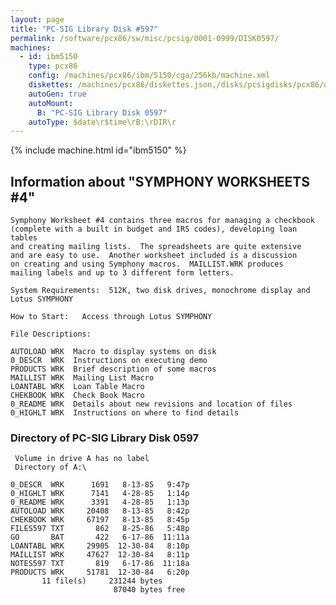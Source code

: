```yaml
---
layout: page
title: "PC-SIG Library Disk #597"
permalink: /software/pcx86/sw/misc/pcsig/0001-0999/DISK0597/
machines:
  - id: ibm5150
    type: pcx86
    config: /machines/pcx86/ibm/5150/cga/256kb/machine.xml
    diskettes: /machines/pcx86/diskettes.json,/disks/pcsigdisks/pcx86/diskettes.json
    autoGen: true
    autoMount:
      B: "PC-SIG Library Disk 0597"
    autoType: $date\r$time\rB:\rDIR\r
---
```


{% include machine.html id="ibm5150" %}

## Information about "SYMPHONY WORKSHEETS #4"

    Symphony Worksheet #4 contains three macros for managing a checkbook
    (complete with a built in budget and IRS codes), developing loan tables
    and creating mailing lists.  The spreadsheets are quite extensive
    and are easy to use.  Another worksheet included is a discussion
    on creating and using Symphony macros.  MAILLIST.WRK produces
    mailing labels and up to 3 different form letters.
    
    System Requirements:  512K, two disk drives, monochrome display and
    Lotus SYMPHONY
    
    How to Start:   Access through Lotus SYMPHONY
    
    File Descriptions:
    
    AUTOLOAD WRK  Macro to display systems on disk
    0_DESCR  WRK  Instructions on executing demo
    PRODUCTS WRK  Brief description of some macros
    MAILLIST WRK  Mailing List Macro
    LOANTABL WRK  Loan Table Macro
    CHEKBOOK WRK  Check Book Macro
    0_README WRK  Details about new revisions and location of files
    0_HIGHLT WRK  Instructions on where to find details

### Directory of PC-SIG Library Disk 0597

     Volume in drive A has no label
     Directory of A:\

    0_DESCR  WRK      1691   8-13-85   9:47p
    0_HIGHLT WRK      7141   4-28-85   1:14p
    0_README WRK      3391   4-28-85   1:13p
    AUTOLOAD WRK     20408   8-13-85   8:42p
    CHEKBOOK WRK     67197   8-13-85   8:45p
    FILES597 TXT       862   8-25-86   5:48p
    GO       BAT       422   6-17-86  11:11a
    LOANTABL WRK     29905  12-30-84   8:10p
    MAILLIST WRK     47627  12-30-84   8:11p
    NOTES597 TXT       819   6-17-86  11:18a
    PRODUCTS WRK     51781  12-30-84   6:20p
           11 file(s)     231244 bytes
                           87040 bytes free
